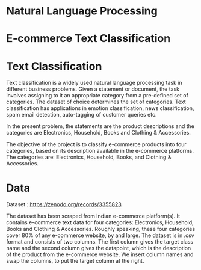 # Natural Language Processing
# E-commerce Text Classification

# Text Classification
Text classification is a widely used natural language processing task in different business problems. Given a statement or document, the task involves assigning to it an appropriate category from a pre-defined set of categories. The dataset of choice determines the set of categories. Text classification has applications in emotion classification, news classification, spam email detection, auto-tagging of customer queries etc.

In the present problem, the statements are the product descriptions and the categories are Electronics, Household, Books and Clothing & Accessories.

The objective of the project is to classify e-commerce products into four categories, based on its description available in the e-commerce platforms. The categories are: Electronics, Household, Books, and Clothing & Accessories.

# Data
Dataset : https://zenodo.org/records/3355823

The dataset has been scraped from Indian e-commerce platform(s). It contains e-commerce text data for four categories: Electronics, Household, Books and Clothing & Accessories. Roughly speaking, these four categories cover 80% of any e-commerce website, by and large. The dataset is in .csv format and consists of two columns. The first column gives the target class name and the second column gives the datapoint, which is the description of the product from the e-commerce website. We insert column names and swap the columns, to put the target column at the right.

